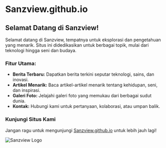 # Sanzview.github.io

## Selamat Datang di Sanzview!

Selamat datang di Sanzview, tempatnya untuk eksplorasi dan pengetahuan yang menarik. Situs ini didedikasikan untuk berbagai topik, mulai dari teknologi hingga seni dan budaya.

### Fitur Utama:

- **Berita Terbaru:** Dapatkan berita terkini seputar teknologi, sains, dan inovasi.
- **Artikel Menarik:** Baca artikel-artikel menarik tentang kehidupan, seni, dan inspirasi.
- **Galeri Foto:** Jelajahi galeri foto yang memukau dari berbagai sudut dunia.
- **Kontak:** Hubungi kami untuk pertanyaan, kolaborasi, atau umpan balik.

### Kunjungi Situs Kami

Jangan ragu untuk mengunjungi [Sanzview.github.io](https://sanzview.github.io) untuk lebih jauh lagi!

![Sanzview Logo](https://example.com/logo.png)
